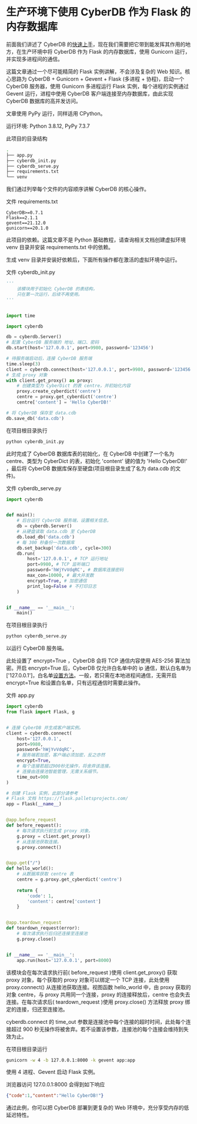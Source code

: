 # 生产环境下使用 CyberDB 作为 Flask 的内存数据库

前面我们讲述了 CyberDB 的[快速上手](https://www.cyberlight.xyz/static/cyberdb-chn/)，现在我们需要把它带到能发挥其作用的地方，在生产环境中将 CyberDB 作为 Flask 的内存数据库，使用 Gunicorn 运行，并实现多进程间的通信。

这篇文章通过一个尽可能精简的 Flask 实例讲解，不会涉及复杂的 Web 知识。核心思路为 CyberDB + Gunicorn + Gevent + Flask (多进程 + 协程)，启动一个 CyberDB 服务器，使用 Gunicorn 多进程运行 Flask 实例，每个进程的实例通过 Gevent 运行，进程中使用 CyberDB 客户端连接至内存数据库，由此实现 CyberDB 数据库的高并发访问。

文章使用 PyPy 运行，同样适用 CPython。

运行环境: Python 3.8.12, PyPy 7.3.7

此项目的目录结构
```bash
.
├── app.py
├── cyberdb_init.py
├── cyberdb_serve.py
├── requirements.txt
└── venv
```
我们通过列举每个文件的内容顺序讲解 CyberDB 的核心操作。

文件 requirements.txt
```
CyberDB>=0.7.1
Flask==2.1.1
gevent==21.12.0
gunicorn==20.1.0
```
此项目的依赖。这篇文章不是 Python 基础教程，请查询相关文档创建虚拟环境 venv 目录并安装 requirements.txt 中的依赖。

生成 venv 目录并安装好依赖后，下面所有操作都在激活的虚拟环境中运行。

文件 cyberdb_init.py
```python
'''
    该模块用于初始化 CyberDB 的表结构，
    只在第一次运行，后续不再使用。
'''


import time

import cyberdb

db = cyberdb.Server()
# 配置 CyberDB 服务端的 地址、端口、密码
db.start(host='127.0.0.1', port=9980, password='123456')

# 待服务端启动后，连接 CyberDB 服务端
time.sleep(3)
client = cyberdb.connect(host='127.0.0.1', port=9980, password='123456')
# 生成 proxy 对象
with client.get_proxy() as proxy:
    # 创建类型为 CyberDict 的表 centre，并初始化内容
    proxy.create_cyberdict('centre')
    centre = proxy.get_cyberdict('centre')
    centre['content'] = 'Hello CyberDB!'

# 将 CyberDB 保存至 data.cdb
db.save_db('data.cdb')
```

在项目根目录执行
```bash
python cyberdb_init.py
```
此时完成了 CyberDB 数据库表的初始化，在 CyberDB 中创建了一个名为 centre、类型为 CyberDict 的表，初始化 'content' 键的值为 'Hello CyberDB!' ，最后将 CyberDB 数据库保存至硬盘(项目根目录生成了名为 data.cdb 的文件)。

文件 cyberdb_serve.py
```python
import cyberdb


def main():
    # 后台运行 CyberDB 服务端，设置相关信息。
    db = cyberdb.Server()
    # 从硬盘读取 data.cdb 至 CyberDB
    db.load_db('data.cdb')
    # 每 300 秒备份一次数据库
    db.set_backup('data.cdb', cycle=300)
    db.run(
        host='127.0.0.1', # TCP 运行地址
        port=9980, # TCP 监听端口
        password='hWjYvVdqRC', # 数据库连接密码
        max_con=10000, # 最大并发数
        encrypt=True, # 加密通信
        print_log=False # 不打印日志
    )


if __name__ == '__main__':
    main()
```
在项目根目录执行
```bash
python cyberdb_serve.py
```
以运行 CyberDB 服务端。

此处设置了 encrypt=True ，CyberDB 会将 TCP 通信内容使用 AES-256 算法加密。开启 encrypt=True 后，CyberDB 仅允许白名单中的 ip 通信，默认白名单为 ['127.0.0.1']，白名单[设置方法](https://www.cyberlight.xyz/static/cyberdb-chn/API/#cyberdbserver)。一般，若只需在本地进程间通信，无需开启 encrypt=True 和设置白名单，只有远程通信时需要此操作。

文件 app.py
```python
import cyberdb
from flask import Flask, g


# 连接 CyberDB 并生成客户端实例。
client = cyberdb.connect(
    host='127.0.0.1', 
    port=9980, 
    password='hWjYvVdqRC',
    # 服务端若加密，客户端必须加密，反之亦然
    encrypt=True,
    # 每个连接若超过900秒无操作，将舍弃该连接。
    # 连接由连接池智能管理，无需关系细节。
    time_out=900
)

# 创建 Flask 实例，此部分请参考 
# Flask 文档 https://flask.palletsprojects.com/
app = Flask(__name__)


@app.before_request
def before_request():
    # 每次请求执行前生成 proxy 对象。
    g.proxy = client.get_proxy()
    # 从连接池获取连接。
    g.proxy.connect()


@app.get("/")
def hello_world():
    # 从数据库获取 centre 表
    centre = g.proxy.get_cyberdict('centre')
    
    return {
        'code': 1,
        'content': centre['content']
    }


@app.teardown_request
def teardown_request(error):
    # 每次请求执行后归还连接至连接池
    g.proxy.close()


if __name__ == '__main__':
    app.run(host='127.0.0.1', port=8000)
```
该模块会在每次请求执行前( before_request )使用 client.get_proxy() 获取 proxy 对象，每个获取的 proxy 对象可以绑定一个 TCP 连接，此处使用 proxy.connect() 从连接池获取连接。视图函数 hello_world 中，由 proxy 获取的对象 centre，与 proxy 共用同一个连接，proxy 的连接释放后，centre 也会失去连接。在每次请求后( teardown_request )使用 proxy.close() 方法释放 proxy 绑定的连接，归还至连接池。

cyberdb.connect 的 time_out 参数是连接池中每个连接的超时时间，此处每个连接超过 900 秒无操作将被舍弃。若不设置该参数，连接池的每个连接会维持到失效为止。

在项目根目录运行
```bash
gunicorn -w 4 -b 127.0.0.1:8000 -k gevent app:app
```
使用 4 进程、Gevent 启动 Flask 实例。

浏览器访问 127.0.0.1:8000 会得到如下响应
```JSON
{"code":1,"content":"Hello CyberDB!"}
```
通过此例，你可以把 CyberDB 部署到更复杂的 Web 环境中，充分享受内存的低延迟特性。
